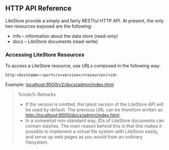 ## HTTP API Reference

LiteStore provide a simply and fairly RESTful HTTP API. At present, the only two resources exposed are the following:

* info &ndash; information about the data store (read-only)
* docs &ndash; LiteStore documents (read-write)

### Accessing LiteStore Resources

To access a LiteStore resource, use URLs composed in the following way:

`http:<hostname>:<port>/v<version>/<resource>/<id>`

Example: [localhost:9500/v2/docs/admin/index.html](http://localhost:9500/v2/docs/admin/index.html)

> %note%
> Remarks
>
> * If the version is omitted, the latest version of the LiteStore API will be used by default. The previous URL can be therefore written as <http://localhost:9500/docs/admin/index.html>.
> * In a somewhat non-standard way, IDs of LiteStore documents can contain slashes. The main reason behind this is that this makes it possible to implement a virtual file system with LiteStore easily, and serve up web pages as you would from an ordinary filesystem.
